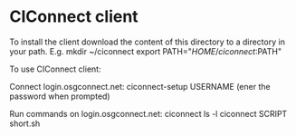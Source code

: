 CIConnect client
================


To install the client download the content of this directory to a directory in your path.
E.g.
mkdir ~/ciconnect
export PATH="$HOME/ciconnect:$PATH"


To use CIConnect client:

Connect login.osgconnect.net:
ciconnect-setup USERNAME
(ener the password when prompted)

Run commands on login.osgconnect.net:
ciconnect ls -l
ciconnect SCRIPT short.sh


